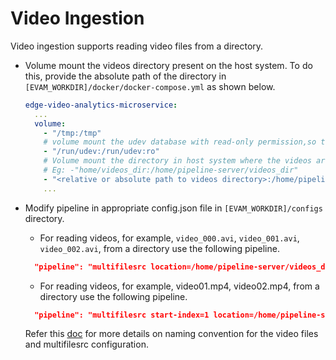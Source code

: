 # Video Ingestion

Video ingestion supports reading video files from a directory.

- Volume mount the videos directory present on the host system. To do this, provide the absolute path of the directory in `[EVAM_WORKDIR]/docker/docker-compose.yml` as shown below.


  ```yaml
  edge-video-analytics-microservice:
    ...
    volume:
      - "/tmp:/tmp"
      # volume mount the udev database with read-only permission,so the USB3 Vision interfaces can be enumerated correctly in the container
      - "/run/udev:/run/udev:ro"
      # Volume mount the directory in host system where the videos are stored onto the container directory system.
      # Eg: -"home/videos_dir:/home/pipeline-server/videos_dir"
      - "<relative or absolute path to videos directory>:/home/pipeline-server/videos_dir"
      ...
  ```

- Modify pipeline in appropriate config.json file in `[EVAM_WORKDIR]/configs` directory.
  -  For reading videos, for example, `video_000.avi`, `video_001.avi`, `video_002.avi`, from a directory use the following pipeline.

    ```json
      "pipeline": "multifilesrc location=/home/pipeline-server/videos_dir/video_%03d.avi name=source ! h264parse ! decodebin ! videoconvert ! gvadetect name=detection ! queue ! gvawatermark ! appsink name=destination"
    ```

  -  For reading videos, for example, video01.mp4, video02.mp4, from a directory use the following pipeline.

    ```json
      "pipeline": "multifilesrc start-index=1 location=/home/pipeline-server/videos_dir/video%02d.mp4 name=source ! decodebin ! videoconvert ! gvadetect name=detection ! queue ! gvawatermark ! appsink name=destination"
    ```

  Refer this [doc](./multifilesrc_doc.md) for more details on naming convention for the video files and multifilesrc configuration.
